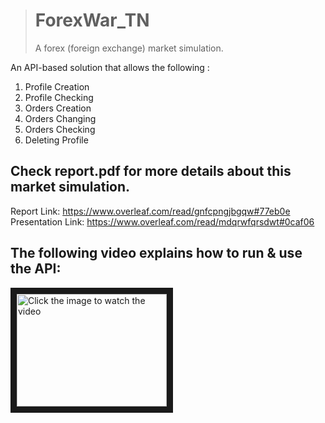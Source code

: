> # ForexWar_TN
> 
> A forex (foreign exchange) market simulation.

An API-based solution that allows the following :
1. Profile Creation
2. Profile Checking
3. Orders Creation
4. Orders Changing
5. Orders Checking
6. Deleting Profile

## Check report.pdf for more details about  this market simulation.
Report Link: https://www.overleaf.com/read/gnfcpngjbgqw#77eb0e <br>
Presentation Link: https://www.overleaf.com/read/mdqrwfqrsdwt#0caf06


## The following video explains how to run & use the API:
<a href="http://www.youtube.com/watch?feature=player_embedded&v=rx_pZRvztQo
" target="_blank"><img src="http://img.youtube.com/vi/rx_pZRvztQo/0.jpg" 
alt="Click the image to watch the video" width="240" height="180" border="10" /></a>

